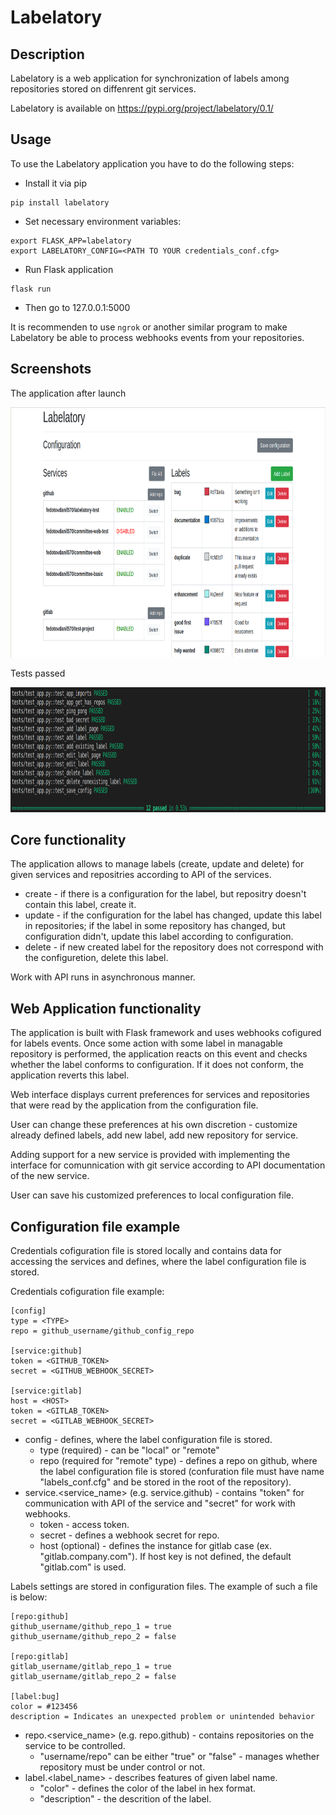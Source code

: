 # Labelatory

## Description

Labelatory is a web application for synchronization of labels among repositories stored on diffenrent git services.

Labelatory is available on https://pypi.org/project/labelatory/0.1/

## Usage
To use the Labelatory application you have to do the following steps:

* Install it via pip

```
pip install labelatory
```
* Set necessary environment variables:
```
export FLASK_APP=labelatory
export LABELATORY_CONFIG=<PATH TO YOUR credentials_conf.cfg>
```

* Run Flask application
```
flask run
```

* Then go to 127.0.0.1:5000

It is recommenden to use ```ngrok```  or another similar program to make Labelatory be able to process webhooks events from your repositories.

## Screenshots
The application after launch
<p>
  <img src="screenshots/index.png" width="800" height="400">
</p>

Tests passed
<p>
  <img src="screenshots/tests_labelatory.png" width="800" height="200">
</p>

## Core functionality
The application allows to manage labels (create, update and delete) for given services and repositries according to API of the services. 

* create - if there is a configuration for the label, but repositry doesn't contain this label, create it.
* update - if the configuration for the label has changed, update this label in repositories; if the label in some repository has changed, but configuration didn't, update this label according to configuration.
* delete - if new created label for the repository does not correspond with the configuretion, delete this label.

Work with API runs in asynchronous manner.

## Web Application functionality
The application is built with Flask framework and uses webhooks cofigured for labels events. Once some action with some label in managable repository is performed, the application 
reacts on this event and checks whether the label conforms to configuration. If it does not conform, the application reverts this label.

Web interface displays current preferences for services and repositories that were read by the application from the configuration file.

User can change these preferences at his own discretion - customize already defined labels, add new label, add new repository for service.

Adding support for a new service is provided with implementing the interface for comunnication with git service according to API documentation of the new service.

User can save his customized preferences to local configuration file.

## Configuration file example
Credentials cofiguration file is stored locally and contains data for accessing the services and defines, where the label configuration file is stored. 

Credentials cofiguration file example:
```
[config]
type = <TYPE>
repo = github_username/github_config_repo

[service:github]
token = <GITHUB_TOKEN>
secret = <GITHUB_WEBHOOK_SECRET>

[service:gitlab]
host = <HOST>
token = <GITLAB_TOKEN>
secret = <GITLAB_WEBHOOK_SECRET>
```

* config - defines, where the label configuration file is stored.
  - type (required) - can be "local" or "remote"
  - repo (required for "remote" type) - defines a repo on github, where the label configuration file is stored 
  (confuration file must have name "labels_conf.cfg" and be stored in the root of the repository).
* service.<service_name> (e.g. service.github) - contains "token" for communication with API of the service and "secret" for work with webhooks.
  - token - access token.
  - secret - defines a webhook secret for repo.
  - host (optional) - defines the instance for gitlab case (ex. "gitlab.company.com"). If host key is not defined, the default "gitlab.com" is used.



Labels settings are stored in configuration files. The example of such a file is below:
```
[repo:github]
github_username/github_repo_1 = true
github_username/github_repo_2 = false

[repo:gitlab]
gitlab_username/gitlab_repo_1 = true
gitlab_username/gitlab_repo_2 = false

[label:bug]
color = #123456
description = Indicates an unexpected problem or unintended behavior
```

* repo.<service_name> (e.g. repo.github) - contains repositories on the service to be controlled.
  - "username/repo" can be either "true" or "false" - manages whether repository must be under control or not.
* label.<label_name> - describes features of given label name.
  - "color" - defines the color of the label in hex format.
  - "description" - the descrition of the label.


